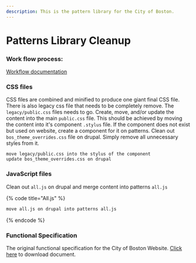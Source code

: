 ```yaml
---
description: This is the pattern library for the City of Boston.
---
```


# Patterns Library Cleanup

### Work flow process: 

[Workflow documentation](https://docs.google.com/document/d/1cMJrdJnP2G20zxIZDU3tZXWQLvOBJSLzNneWOaRZOTg/edit?usp=sharing)

### CSS files

CSS files are combined and minified to produce one giant final CSS file. There is also legacy css file that needs to be completely remove. The `legacy/public.css` files needs to go. Create, move, and/or update the content into the main `public.css` file. This should be achieved by moving the content into it's component `.stylus` file. If the component does not exist but used on website, create a component for it on patterns. Clean out `bos_`_`theme_`_`overrides.css` file on drupal. Simply remove all unnecessary styles from it.

```
move legacy/public.css into the stylus of the component
update bos_theme_overrides.css on drupal
```

### JavaScript files 

Clean out `all.js` on drupal and merge content into patterns `all.js`

{% code title="All.js" %}
```bash
move all.js on drupal into patterns all.js
```
{% endcode %}

### Functional Specification

The original functional specification for the City of Boston Website. [Click here](https://drive.google.com/file/d/1MjaUhpvLOoTJbdCXCZ-V6BLh-KhCwgID/view?usp=sharing) to download document.



